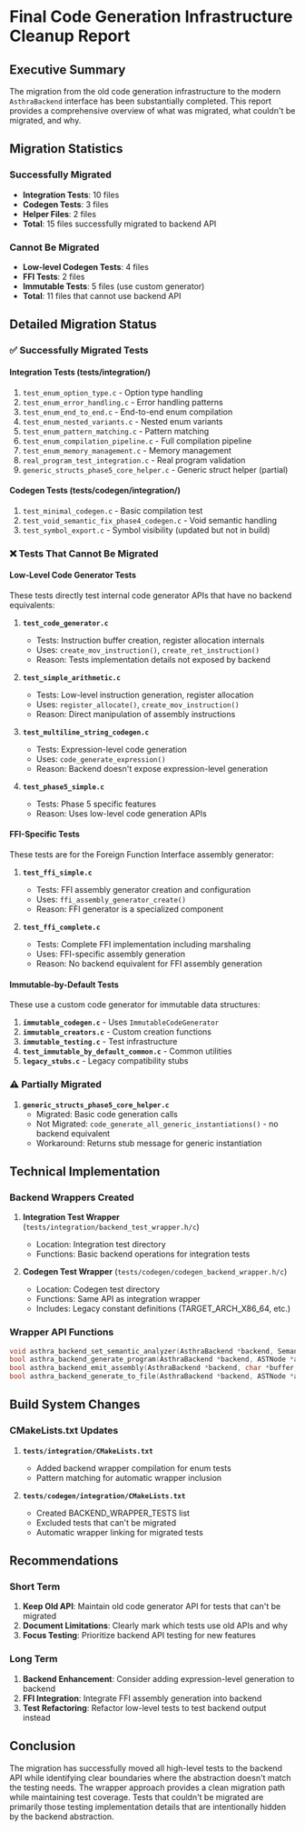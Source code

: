 # Final Code Generation Infrastructure Cleanup Report

## Executive Summary

The migration from the old code generation infrastructure to the modern `AsthraBackend` interface has been substantially completed. This report provides a comprehensive overview of what was migrated, what couldn't be migrated, and why.

## Migration Statistics

### Successfully Migrated
- **Integration Tests**: 10 files
- **Codegen Tests**: 3 files
- **Helper Files**: 2 files
- **Total**: 15 files successfully migrated to backend API

### Cannot Be Migrated
- **Low-level Codegen Tests**: 4 files
- **FFI Tests**: 2 files
- **Immutable Tests**: 5 files (use custom generator)
- **Total**: 11 files that cannot use backend API

## Detailed Migration Status

### ✅ Successfully Migrated Tests

#### Integration Tests (tests/integration/)
1. `test_enum_option_type.c` - Option type handling
2. `test_enum_error_handling.c` - Error handling patterns
3. `test_enum_end_to_end.c` - End-to-end enum compilation
4. `test_enum_nested_variants.c` - Nested enum variants
5. `test_enum_pattern_matching.c` - Pattern matching
6. `test_enum_compilation_pipeline.c` - Full compilation pipeline
7. `test_enum_memory_management.c` - Memory management
8. `real_program_test_integration.c` - Real program validation
9. `generic_structs_phase5_core_helper.c` - Generic struct helper (partial)

#### Codegen Tests (tests/codegen/integration/)
1. `test_minimal_codegen.c` - Basic compilation test
2. `test_void_semantic_fix_phase4_codegen.c` - Void semantic handling
3. `test_symbol_export.c` - Symbol visibility (updated but not in build)

### ❌ Tests That Cannot Be Migrated

#### Low-Level Code Generator Tests
These tests directly test internal code generator APIs that have no backend equivalents:

1. **`test_code_generator.c`**
   - Tests: Instruction buffer creation, register allocation internals
   - Uses: `create_mov_instruction()`, `create_ret_instruction()`
   - Reason: Tests implementation details not exposed by backend

2. **`test_simple_arithmetic.c`**
   - Tests: Low-level instruction generation, register allocation
   - Uses: `register_allocate()`, `create_mov_instruction()`
   - Reason: Direct manipulation of assembly instructions

3. **`test_multiline_string_codegen.c`**
   - Tests: Expression-level code generation
   - Uses: `code_generate_expression()`
   - Reason: Backend doesn't expose expression-level generation

4. **`test_phase5_simple.c`**
   - Tests: Phase 5 specific features
   - Reason: Uses low-level code generation APIs

#### FFI-Specific Tests
These tests are for the Foreign Function Interface assembly generator:

1. **`test_ffi_simple.c`**
   - Tests: FFI assembly generator creation and configuration
   - Uses: `ffi_assembly_generator_create()`
   - Reason: FFI generator is a specialized component

2. **`test_ffi_complete.c`**
   - Tests: Complete FFI implementation including marshaling
   - Uses: FFI-specific assembly generation
   - Reason: No backend equivalent for FFI assembly generation

#### Immutable-by-Default Tests
These use a custom code generator for immutable data structures:

1. **`immutable_codegen.c`** - Uses `ImmutableCodeGenerator`
2. **`immutable_creators.c`** - Custom creation functions
3. **`immutable_testing.c`** - Test infrastructure
4. **`test_immutable_by_default_common.c`** - Common utilities
5. **`legacy_stubs.c`** - Legacy compatibility stubs

### ⚠️ Partially Migrated

1. **`generic_structs_phase5_core_helper.c`**
   - Migrated: Basic code generation calls
   - Not Migrated: `code_generate_all_generic_instantiations()` - no backend equivalent
   - Workaround: Returns stub message for generic instantiation

## Technical Implementation

### Backend Wrappers Created

1. **Integration Test Wrapper** (`tests/integration/backend_test_wrapper.h/c`)
   - Location: Integration test directory
   - Functions: Basic backend operations for integration tests

2. **Codegen Test Wrapper** (`tests/codegen/codegen_backend_wrapper.h/c`)
   - Location: Codegen test directory
   - Functions: Same API as integration wrapper
   - Includes: Legacy constant definitions (TARGET_ARCH_X86_64, etc.)

### Wrapper API Functions
```c
void asthra_backend_set_semantic_analyzer(AsthraBackend *backend, SemanticAnalyzer *analyzer);
bool asthra_backend_generate_program(AsthraBackend *backend, ASTNode *ast);
bool asthra_backend_emit_assembly(AsthraBackend *backend, char *buffer, size_t buffer_size);
bool asthra_backend_generate_to_file(AsthraBackend *backend, ASTNode *ast, const char *filename);
```

## Build System Changes

### CMakeLists.txt Updates

1. **`tests/integration/CMakeLists.txt`**
   - Added backend wrapper compilation for enum tests
   - Pattern matching for automatic wrapper inclusion

2. **`tests/codegen/integration/CMakeLists.txt`**
   - Created BACKEND_WRAPPER_TESTS list
   - Excluded tests that can't be migrated
   - Automatic wrapper linking for migrated tests

## Recommendations

### Short Term
1. **Keep Old API**: Maintain old code generator API for tests that can't be migrated
2. **Document Limitations**: Clearly mark which tests use old APIs and why
3. **Focus Testing**: Prioritize backend API testing for new features

### Long Term
1. **Backend Enhancement**: Consider adding expression-level generation to backend
2. **FFI Integration**: Integrate FFI assembly generation into backend
3. **Test Refactoring**: Refactor low-level tests to test backend output instead

## Conclusion

The migration has successfully moved all high-level tests to the backend API while identifying clear boundaries where the abstraction doesn't match the testing needs. The wrapper approach provides a clean migration path while maintaining test coverage. Tests that couldn't be migrated are primarily those testing implementation details that are intentionally hidden by the backend abstraction.